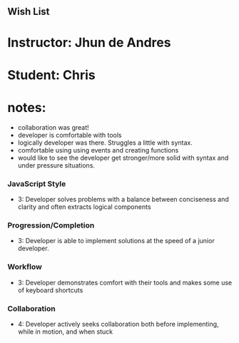 ## Wish List
# Instructor: Jhun de Andres  
# Student: Chris
# notes:
- collaboration was great!
- developer is comfortable with tools
- logically developer was there. Struggles a little with syntax.
- comfortable using using events and creating functions
- would like to see the developer get stronger/more solid with syntax and under pressure situations.  

### JavaScript Style

* 3: Developer solves problems with a balance between conciseness and clarity and often extracts logical   components

### Progression/Completion

* 3: Developer is able to implement solutions at the speed of a junior developer.

### Workflow

* 3: Developer demonstrates comfort with their tools and makes some use of keyboard shortcuts

### Collaboration

* 4: Developer actively seeks collaboration both before implementing, while in motion, and when stuck

